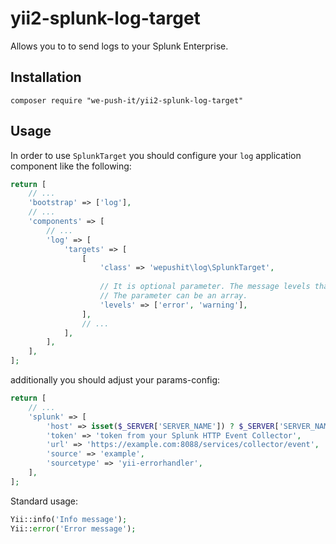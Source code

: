 # yii2-splunk-log-target

Allows you to to send logs to your Splunk Enterprise.

## Installation

```
composer require "we-push-it/yii2-splunk-log-target"
```

## Usage

In order to use `SplunkTarget` you should configure your `log` application component like the following:  

```php
return [
    // ...
    'bootstrap' => ['log'],    
    // ...    
    'components' => [
        // ...        
        'log' => [
            'targets' => [
                [
                    'class' => 'wepushit\log\SplunkTarget',
                    
                    // It is optional parameter. The message levels that this target is interested in.
                    // The parameter can be an array.
                    'levels' => ['error', 'warning'],
                ],
                // ...
            ],
        ],
    ],
];
```

additionally you should adjust your params-config:

```php
return [
    // ...
    'splunk' => [
        'host' => isset($_SERVER['SERVER_NAME']) ? $_SERVER['SERVER_NAME'] : 'example server',
        'token' => 'token from your Splunk HTTP Event Collector',
        'url' => 'https://example.com:8088/services/collector/event',
        'source' => 'example',
        'sourcetype' => 'yii-errorhandler',
    ],
];
```


Standard usage:

```php
Yii::info('Info message');
Yii::error('Error message');
```

